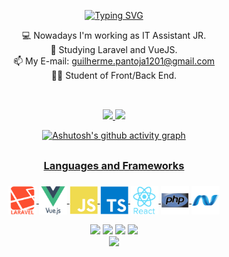 <div align="center">

[![Typing SVG](https://readme-typing-svg.herokuapp.com/?color=00FFAB&size=35&center=true&vCenter=true&width=1020&lines=Hello+there!+I'm+Guilherme+Pantoja...;I'm+21+years+old;I'm+from+Brazil;I'm+studying+Software+Engineering;Be+Welcome,+have+fun!+:%29)](https://git.io/typing-svg)
  
   :computer: Nowadays I'm working as IT Assistant JR.</br>
   🌱 Studying Laravel and VueJS.</br>
   📫 My E-mail: guilherme.pantoja1201@gmail.com</br>
   :face_in_clouds: Student of Front/Back End.</br>
</div>

##

<div align="center">
<br />
  <div align="center">
    <a href="https://github.com/guilxp">
    <img height="180em" src="https://github-readme-stats.vercel.app/api?username=guilxp&show_icons=true&include_all_commits=true&theme=tokyonight">
    <img height="180em" src="https://github-readme-stats.vercel.app/api/top-langs/?username=guilxp&layout=compact&langs_count=8&theme=tokyonight">
      
  </div>
  
![Ashutosh's github activity graph](https://activity-graph.herokuapp.com/graph?username=GuiLxP&bg_color=0d1117&color=00FFAB&line=14C38E&point=B8F1B0&area=true&hide_border=true)

##

  <div style="display: inline">
    <h3>Languages and Frameworks<h3>
      <img align="center" alt="Laravel Icon" height="45" width="45" src="https://github.com/devicons/devicon/blob/master/icons/laravel/laravel-plain-wordmark.svg"/>
      <img align="center" alt="VueJS Icon" height="45" width="45" src="https://github.com/devicons/devicon/blob/master/icons/vuejs/vuejs-original-wordmark.svg"/>
    <img align="center" alt="JavaScript Icon" height="45" width="45" src="https://raw.githubusercontent.com/devicons/devicon/master/icons/javascript/javascript-plain.svg">
    <img align="center" alt="TypeScript Icon" height="45" width="45" src="https://github.com/devicons/devicon/blob/master/icons/typescript/typescript-plain.svg">
    <img align="center" alt="React Icon" height="45" width="45" src="https://github.com/devicons/devicon/blob/master/icons/react/react-original-wordmark.svg">
    <img align="center" alt="PHP Icon" height="45" width="45" src="https://github.com/devicons/devicon/blob/master/icons/php/php-original.svg">
    <img align="center" alt="Dot Net icon" height="45" width="45" src="https://github.com/devicons/devicon/blob/master/icons/dot-net/dot-net-original.svg">
  </div>

  <div>
      <a href="https://www.linkedin.com/in/guilherme-pantoja-7694a6208/" target="_blank"><img src="https://img.shields.io/badge/-LinkedIn-%230077B5?style=for-the-badge&logo=linkedin&logoColor=white" target="_blank"></a> 
      <a href="https://codepen.io/guilxp" target="_blank"><img src="https://img.shields.io/badge/Codepen-000000?style=for-the-badge&logo=codepen&logoColor=white" target="_blank"></a>
      <a href="https://app.powerbi.com/view?r=eyJrIjoiMDQwMjRkMzctMzdjNS00Y2NjLThlOTEtNmFmZTU4NzUwZDg2IiwidCI6Ijc2ZGZjMDdlLTRkZGEtNDYyMC04NDllLTBmOWJkMzg5MGE0YyJ9&pageName=ReportSection" target="_blank"><img src="https://img.shields.io/badge/PowerBI-F2C811?style=for-the-badge&logo=Power%20BI&logoColor=white" target="_blank"></a>
      <a href="mailto:guilhermematheus166@gmail.com" target="_blank"><img src="https://img.shields.io/badge/Gmail-D14836?style=for-the-badge&logo=gmail&logoColor=white"></a> 
  </div>
  <img src="https://capsule-render.vercel.app/api?type=waving&color=gradient&height=100&section=footer&width=110"/>
</div>
<br/>
</p>
